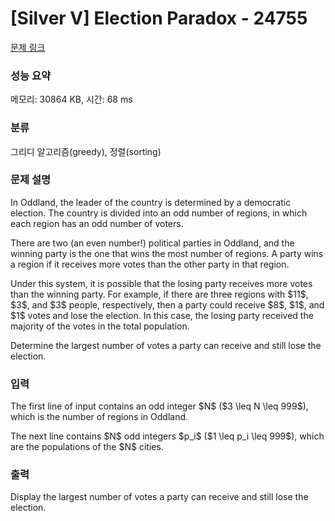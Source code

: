 # [Silver V] Election Paradox - 24755 

[문제 링크](https://www.acmicpc.net/problem/24755) 

### 성능 요약

메모리: 30864 KB, 시간: 68 ms

### 분류

그리디 알고리즘(greedy), 정렬(sorting)

### 문제 설명

<p>In Oddland, the leader of the country is determined by a democratic election.  The country is divided into an odd number of regions, in which each region has an odd number of voters.</p>

<p>There are two (an even number!) political parties in Oddland, and the winning party is the one that wins the most number of regions.  A party wins a region if it receives more votes than the other party in that region.</p>

<p>Under this system, it is possible that the losing party receives more votes than the winning party.  For example, if there are three regions with $11$, $3$, and $3$ people, respectively, then a party could receive $8$, $1$, and $1$ votes and lose the election.  In this case, the losing party received the majority of the votes in the total population.</p>

<p>Determine the largest number of votes a party can receive and still lose the election.</p>

### 입력 

 <p>The first line of input contains an odd integer $N$ ($3 \leq N \leq 999$), which is the number of regions in Oddland. </p>

<p>The next line contains $N$ odd integers $p_i$ ($1 \leq p_i \leq 999$), which are the populations of the $N$ cities.</p>

### 출력 

 <p>Display the largest number of votes a party can receive and still lose the election.</p>

